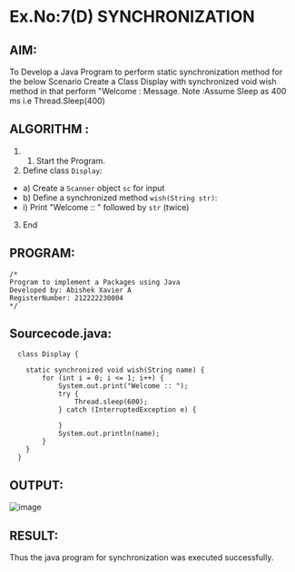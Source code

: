 # Ex.No:7(D) SYNCHRONIZATION
## AIM:
 To Develop a Java Program to perform static synchronization method for the below Scenario Create a Class Display with synchronized void wish method in that perform "Welcome : Message. Note :Assume Sleep as 400 ms i.e Thread.Sleep(400)
 
## ALGORITHM :
1.	1.	Start the Program.
2.	Define class `Display`:
-	a) Create a `Scanner` object `sc` for input
-	b) Define a synchronized method `wish(String str)`:
- i) Print "Welcome :: " followed by `str` (twice)
3.	End

## PROGRAM:
 ```
/*
Program to implement a Packages using Java
Developed by: Abishek Xavier A
RegisterNumber: 212222230004
*/
```

## Sourcecode.java:
```
  class Display {

	static synchronized void wish(String name) {
		for (int i = 0; i <= 1; i++) {
			System.out.print("Welcome :: ");
			try {
				Thread.sleep(600);
			} catch (InterruptedException e) {

			}
			System.out.println(name);
		}
	}
  }
```

## OUTPUT:

![image](https://github.com/user-attachments/assets/d1839a22-c590-495f-bc6a-303d5f85e3db)

## RESULT:
Thus the java program for synchronization was executed successfully.

